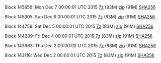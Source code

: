 Block 145856: Mon Dec  7 00:00:01 UTC 2015 [7z](https://transfer.sh/hk0hT/bootstrap.dat.20151207.7z) (83M) [zip](https://transfer.sh/U72ZC/bootstrap.dat.20151207.zip) (91M) [SHA256](https://transfer.sh/w5Hd5/sha256.txt)

Block 145305: Sun Dec  6 00:00:01 UTC 2015 [7z](https://transfer.sh/OmwQl/bootstrap.dat.20151206.7z) (83M) [zip](https://transfer.sh/QDEKv/bootstrap.dat.20151206.zip) (91M) [SHA256](https://transfer.sh/nLg8L/sha256.txt)

Block 144759: Sat Dec  5 00:00:01 UTC 2015 [7z](https://transfer.sh/15n2Di/bootstrap.dat.20151205.7z) (83M) [zip](https://transfer.sh/XbLG9/bootstrap.dat.20151205.zip) (91M) [SHA256](https://transfer.sh/XxyHK/sha256.txt)

Block 144209: Fri Dec  4 00:00:01 UTC 2015 [7z](https://transfer.sh/RX2HA/bootstrap.dat.20151204.7z) (83M) [zip](https://transfer.sh/13SvGG/bootstrap.dat.20151204.zip) (91M) [SHA256](https://transfer.sh/DIpxX/sha256.txt)

Block 143663: Thu Dec  3 00:00:02 UTC 2015 [7z](https://transfer.sh/Ks5mg/bootstrap.dat.20151203.7z) (83M) [zip](https://transfer.sh/115fze/bootstrap.dat.20151203.zip) (91M) [SHA256](https://transfer.sh/1eoFaP/sha256.txt)

Block 143116: Wed Dec  2 00:00:01 UTC 2015 [7z](https://transfer.sh/168yry/bootstrap.dat.20151202.7z) (83M) [zip](https://transfer.sh/dHS9B/bootstrap.dat.20151202.zip) (91M) [SHA256](https://transfer.sh/1a7cVz/sha256.txt)

